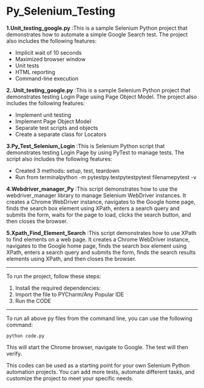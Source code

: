 # Py_Selenium_Testing

**1.Unit_testing_google.py** :This is a sample Selenium Python project that demonstrates how to automate a simple Google Search test. The project also includes the following features:
* Implicit wait of 10 seconds
* Maximized browser window
* Unit tests
* HTML reporting
* Command-line execution


**2..Unit_testing_google.py** :This is a sample Selenium Python project that demonstrates testing Login Page using Page Object Model. The project also includes the following features:
* Implement unit testing
* Implement Page Object Model
* Separate test scripts and objects
* Create a separate class for Locators

**3.Py_Test_Selenium_Login** :This is Selenium Python script that demonstrates testing Login Page by using PyTest to manage tests. The script also includes the following features:
* Created 3 methods: setup, test, teardown
* Run from terminalpython -m pytestpy.testpytestpytest filenamepytest -v

**4.Webdriver_manager_Py** :This script demonstrates how to use the webdriver_manager library to manage Selenium WebDriver instances. It creates a Chrome WebDriver instance, navigates to the Google home page, finds the search box element using XPath, enters a search query and submits the form, waits for the page to load, clicks the search button, and then closes the browser.

**5.Xpath_Find_Element_Search** :This script demonstrates how to use XPath to find elements on a web page. It creates a Chrome WebDriver instance, navigates to the Google home page, finds the search box element using XPath, enters a search query and submits the form, finds the search results elements using XPath, and then closes the browser.

  
-----------------------------------------------------------------------------------------------------------------
To run the project, follow these steps:

1. Install the required dependencies:
2. Import the file to PYCharm/Any Popular IDE
3. Run the CODE


----------------------------------------------------------------------------------------------------------------
To run all above py files from the command line, you can use the following command:

```
python code.py
```

This will start the Chrome browser, navigate to Google. The test will then verify.

This codes can be used as a starting point for your own Selenium Python automation projects. You can add more tests, automate different tasks, and customize the project to meet your specific needs.
